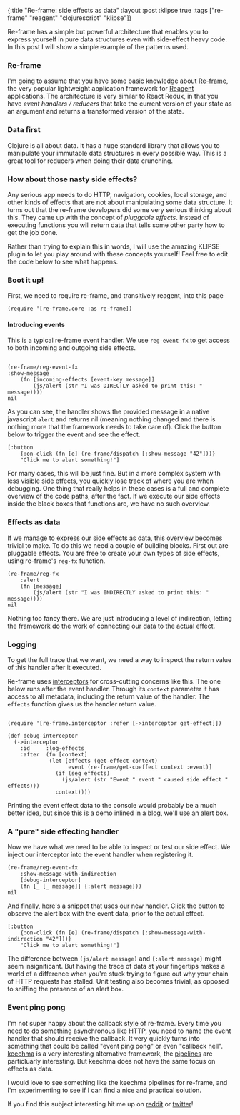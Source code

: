 {:title "Re-frame: side effects as data"
 :layout :post
 :klipse true
 :tags  ["re-frame" "reagent" "clojurescript" "klipse"]}

Re-frame has a simple but powerful architecture that enables you to express yourself
in pure data structures even with side-effect heavy code.
In this post I will show a simple example of the patterns used.

### Re-frame

I'm going to assume that you have some basic knowledge about [Re-frame],
the very popular lightweight application framework for [Reagent] applications. The architecture is very
similar to React Redux, in that you have *event handlers / reducers* that take the current version of your
state as an argument and returns a transformed version of the state.

### Data first
Clojure is all about data. It has a huge standard library that allows you to manipulate your immutable data structures
in every possible way.
This is a great tool for reducers when doing their data crunching.

### How about those nasty side effects?
Any serious app needs to do HTTP, navigation, cookies, local storage, and other kinds of effects that are not about manipulating
some data structure. It turns out that the re-frame developers did some very serious thinking about this. They came up with
the concept of *pluggable effects*. Instead of executing functions you will return data that tells some other party how to
get the job done.

Rather than trying to explain this in words, I will use the amazing KLIPSE
plugin to let you play around with these concepts yourself! Feel free to edit the code below to see what happens.
### Boot it up!
First, we need to require re-frame, and transitively reagent, into this page

```klipse-cljs
(require '[re-frame.core :as re-frame])
```

#### Introducing events

This is a typical re-frame event handler. We use `reg-event-fx` to get access to both incoming and outgoing side effects.


```klipse-cljs

(re-frame/reg-event-fx
:show-message
    (fn [incoming-effects [event-key message]]
        (js/alert (str "I was DIRECTLY asked to print this: " message))))
nil
```

As you can see, the handler shows the provided message in a native javascript `alert` and returns nil (meaning nothing changed and there is nothing more that the framework needs to take care of).
Click the button below to trigger the event and see the effect.

```klipse-reagent
[:button
    {:on-click (fn [e] (re-frame/dispatch [:show-message "42"]))}
    "Click me to alert something!"]
```

For many cases, this will be just fine. But in a more complex system with less visible side effects, you quickly lose track
of where you are when debugging. One thing that really helps in these cases is a full and complete overview of the code paths, after the fact.
If we execute our side effects inside the black boxes that functions are, we have no such overview.

### Effects as data

If we manage to express our side effects as data, this overview becomes trivial to make. To do this we need a couple of building
blocks. First out are pluggable effects. You are free to create your own types of side effects, using re-frame's `reg-fx` function.

```klipse-cljs
(re-frame/reg-fx
    :alert
    (fn [message]
        (js/alert (str "I was INDIRECTLY asked to print this: " message))))
nil
```

Nothing too fancy there. We are just introducing a level of indirection, letting the framework do the work of connecting
our data to the actual effect.

### Logging

To get the full trace that we want, we need a way to inspect the return value of this handler after it executed.

Re-frame uses [interceptors] for cross-cutting concerns like this. The one below runs after the event handler.
Through its `context` parameter it has access to all metadata, including the return value of the handler. The `effects` function
gives us the handler return value.

```klipse-cljs

(require '[re-frame.interceptor :refer [->interceptor get-effect]])

(def debug-interceptor
  (->interceptor
    :id     :log-effects
    :after  (fn [context]
             (let [effects (get-effect context)
                   event (re-frame/get-coeffect context :event)]
               (if (seq effects)
                 (js/alert (str "Event " event " caused side effect " effects)))
               context))))
```

Printing the event effect data to the console would probably be a much better idea, but since this
is a demo inlined in a blog, we'll use an alert box.

### A "pure" side effecting handler

Now we have what we need to be able to inspect or test our side effect. We inject our interceptor into the event handler when
registering it.

```klipse-cljs
(re-frame/reg-event-fx
    :show-message-with-indirection
    [debug-interceptor]
    (fn [_ [_ message]] {:alert message}))
nil
```

And finally, here's a snippet that uses our new handler. Click the button to observe
the alert box with the event data, prior to the actual effect.

```klipse-reagent
[:button
    {:on-click (fn [e] (re-frame/dispatch [:show-message-with-indirection "42"]))}
    "Click me to alert something!"]
```

The difference between `(js/alert message)` and `{:alert message}` might seem insignificant. But having the trace of data
at your fingertips makes a world of a difference when you're stuck trying to figure out why your chain of HTTP requests
 has stalled. Unit testing also becomes trivial, as opposed to sniffing the presence of an alert box.

### Event ping pong

I'm not super happy about the callback style of re-frame. Every time you need to do something asynchronous like HTTP, you
need to name the event handler that should receive the callback. It very quickly turns into something that could be called
 "event ping pong" or even "callback hell". [keechma] is a very interesting alternative framework, the [pipelines] are particluarly interesting.
 But keechma does not have the same focus on effects as data.

I would love to see something like the keechma pipelines for re-frame, and I'm experimenting to see if I can find a nice
and practical solution.

If you find this subject interesting hit me up on [reddit] or [twitter]!

[interceptors]: https://github.com/Day8/re-frame/blob/master/docs/Interceptors.md
[re-frame]: https://github.com/Day8/re-frame
[reagent]: https://reagent-project.github.io/
[keechma]: https://keechma.com/
[pipelines]: https://keechma.com/news/introducing-keechma-toolbox-part-1-pipelines/
[reddit]: https://www.reddit.com/r/Clojure/comments/6k8ylv/reframe_side_effects_as_data/
[twitter]: https://twitter.com/ingesol/status/880443720977588224